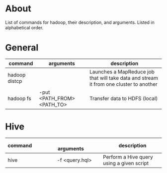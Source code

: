# About

List of commands for hadoop, their description, and arguments. Listed in alphabetical order.

# General

command                |   arguments           |  description
-----------------------|-----------------------|---------------
hadoop distcp | | Launches a MapReduce job that will take data and stream it from one cluster to another
hadoop fs | -put \<PATH_FROM\>\<PATH_TO\> | Transfer data to HDFS (local)

# Hive

command                |   arguments           |  description
-----------------------|-----------------------|--------------
hive | -f \<query.hql\> | Perform a Hive query using a given script
